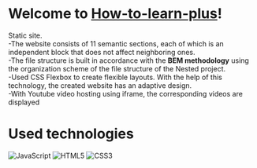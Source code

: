
# Welcome to **[How-to-learn-plus](https://foxriver660.github.io/how-to-learn-plus/)**!

  

  
Static site.   
-The website consists of 11 semantic sections, each of which is an independent block that does not affect neighboring ones.  
-The file structure is built in accordance with the **BEM methodology** using the organization scheme of the file structure of the Nested project.  
-Used CSS Flexbox to create flexible layouts. With the help of this technology, the created website has an adaptive design.  
-With Youtube video hosting using iframe, the corresponding videos are displayed  

# Used technologies

  

![JavaScript](https://img.shields.io/badge/javascript-%23323330.svg?style=for-the-badge&logo=javascript&logoColor=%23F7DF1E) ![HTML5](https://img.shields.io/badge/html5-%23E34F26.svg?style=for-the-badge&logo=html5&logoColor=white) ![CSS3](https://img.shields.io/badge/css3-%231572B6.svg?style=for-the-badge&logo=css3&logoColor=white) 

